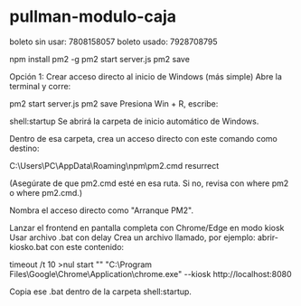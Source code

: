 # pullman-modulo-caja

boleto sin usar: 7808158057
boleto usado: 7928708795


npm install pm2 -g
pm2 start server.js
pm2 save


Opción 1: Crear acceso directo al inicio de Windows (más simple)
Abre la terminal y corre:


pm2 start server.js
pm2 save
Presiona Win + R, escribe:

shell:startup
Se abrirá la carpeta de inicio automático de Windows.

Dentro de esa carpeta, crea un acceso directo con este comando como destino:

C:\Users\PC\AppData\Roaming\npm\pm2.cmd resurrect

(Asegúrate de que pm2.cmd esté en esa ruta. Si no, revisa con where pm2 o where pm2.cmd.)

Nombra el acceso directo como "Arranque PM2".


Lanzar el frontend en pantalla completa con Chrome/Edge en modo kiosk
Usar archivo .bat con delay
Crea un archivo llamado, por ejemplo:
abrir-kiosko.bat con este contenido:

timeout /t 10 >nul
start "" "C:\Program Files\Google\Chrome\Application\chrome.exe" --kiosk http://localhost:8080

Copia ese .bat dentro de la carpeta shell:startup.
